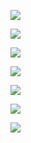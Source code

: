 ![](AssetVis.gif)

![](Filter.gif)

![](HideShow.gif)

![](MulipleSort.gif)

![](NormalSort.gif)

![](Pagination.gif)

![](ResizeReplace.gif)
